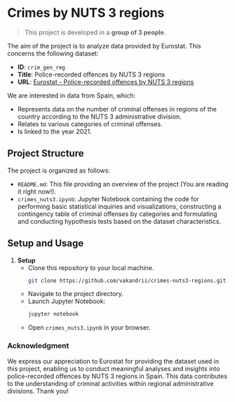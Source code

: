 # Crimes by NUTS 3 regions

> This project is developed in a **group of 3 people**.

The aim of the project is to analyze data provided by Eurostat. This concerns the following dataset:

- **ID**: `crim_gen_reg`
- **Title**: Police-recorded offences by NUTS 3 regions
- **URL**: [Eurostat - Police-recorded offences by NUTS 3 regions](https://ec.europa.eu/eurostat/databrowser/view/crim_gen_reg/default/table?lang=en&category=crim.crim_off)

We are interested in data from Spain, which:

- Represents data on the number of criminal offenses in regions of the country according to the NUTS 3 administrative division.
- Relates to various categories of criminal offenses.
- Is linked to the year 2021.

## Project Structure
The project is organized as follows:
- `README.md`: This file providing an overview of the project (You are reading it right now!).
- `crimes_nuts3.ipynb`: Jupyter Notebook containing the code for performing basic statistical inquiries and visualizations,
constructing a contingency table of criminal offenses by categories and formulating and conducting hypothesis tests based 
on the dataset characteristics.

## Setup and Usage
1. **Setup**
   - Clone this repository to your local machine.
      ```bash
      git clone https://github.com/vakandrii/crimes-nuts3-regions.git
      ```
   - Navigate to the project directory.
   - Launch Jupyter Notebook:
     ```bash
     jupyter notebook
     ```
   - Open `crimes_nuts3.ipynb` in your browser.

### Acknowledgment

We express our appreciation to Eurostat for providing the dataset used in this project, enabling us to conduct meaningful 
analyses and insights into police-recorded offences by NUTS 3 regions in Spain. This data contributes to the understanding 
of criminal activities within regional administrative divisions. Thank you!